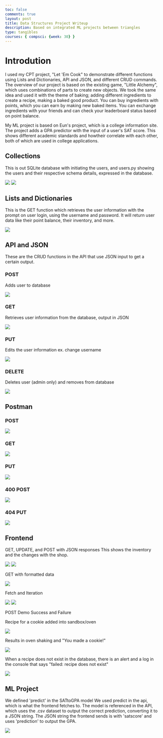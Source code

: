 ```yaml
---
toc: false
comments: true
layout: post
title: Data Structures Project Writeup
description: Based on integrated ML projects between triangles
type: tangibles
courses: { compsci: {week: 30} }
---
```


# Introdution

I used my CPT project, "Let 'Em Cook" to demonstrate different functions using Lists and Dictionaries, API and JSON, and different CRUD commands. The overview of our project is based on the existing game, "Little Alchemy", which uses combinations of parts to create new objects. We took the same idea and used it with the theme of baking; adding different ingredients to create a recipe, making a baked good product. You can buy ingredients with points, which you can earn by making new baked items. You can exchange ingredients with your friends and can check your leaderboard status based on point balance.

My ML project is based on Eun's project, which is a college information site. The project adds a GPA predictor with the input of a user's SAT score. This shows different academic standards and howtheir correlate with each other, both of which are used in college applications.

## Collections

This is out SQLite database with initiating the users, and users.py showing the users and their respective schema details, expressed in the database. 

<img src="https://cdn.discordapp.com/attachments/796087225535168512/1230551541367439522/image.png?ex=6633bb6e&is=6621466e&hm=10fb05e0e39b0f343ed370a942b0561985ef7b73965a6db0280859ff38c5b371&">

<img src="https://cdn.discordapp.com/attachments/796087225535168512/1230551830572961842/image.png?ex=6633bbb2&is=662146b2&hm=183bd38a1adc7c8151faf74f921a00424869abd08d76a48cb10b4ae74974d75d&">


## Lists and Dictionaries

This is the GET function which retrieves the user information with the prompt on user login, using the username and password. It will return user data like their point balance, their inventory, and more.

<img src="https://cdn.discordapp.com/attachments/796087225535168512/1230552981091651624/image.png?ex=6633bcc5&is=662147c5&hm=11202b1b227ba7a74f29a576871f045a8eaa0e1ca503394bfaf6746ee96a493d&">

## API and JSON

These are the CRUD functions in the API that use JSON input to get a certain output.

### POST

Adds user to database

<img src="https://cdn.discordapp.com/attachments/796087225535168512/1230554361369722940/image.png?ex=6633be0e&is=6621490e&hm=b12fc93dd1067bc8d9dd4ada4e81ba5286b40cb82a83768ad3f331799c8f5333&">

### GET

Retrieves user information from the database, output in JSON

<img src="https://cdn.discordapp.com/attachments/796087225535168512/1230552981091651624/image.png?ex=6633bcc5&is=662147c5&hm=11202b1b227ba7a74f29a576871f045a8eaa0e1ca503394bfaf6746ee96a493d&">

### PUT

Edits the user information ex. change username

<img src="https://cdn.discordapp.com/attachments/796087225535168512/1230554721035751575/image.png?ex=6633be64&is=66214964&hm=fafe50445d0f3af1cc8813dc35749f00dcf6a5772ddf11a63f971827ddc208f9&">

### DELETE

Deletes user (admin only) and removes from database

<img src="https://cdn.discordapp.com/attachments/796087225535168512/1230555176100954215/image.png?ex=6633bed0&is=662149d0&hm=ea3547c0b59bfe5407523e7e25dcb0acf76fd01c2dd509e6a58e273f8460b30e&">

## Postman

### POST

<img src="https://cdn.discordapp.com/attachments/796087225535168512/1230555967507271733/image.png?ex=6633bf8d&is=66214a8d&hm=25db3969aad1a52fb547e62eea23104468e96e6957f742775f7f89ed24ee8366&">

### GET

<img src="https://cdn.discordapp.com/attachments/796087225535168512/1230556142833504326/image.png?ex=6633bfb7&is=66214ab7&hm=d508c3fb7bbd7fb91a7f6dcdd8faf672fc3527193bc792f36cebf8c6843d135b&">

### PUT

<img src="https://cdn.discordapp.com/attachments/796087225535168512/1230558795038589118/image.png?ex=6633c22f&is=66214d2f&hm=c68f069ca9dc18e5e908a87496a6e0a409ebba38203407bfc3719254e95ef09c&">

### 400 POST

<img src="https://cdn.discordapp.com/attachments/796087225535168512/1230557838208663652/image.png?ex=6633c14b&is=66214c4b&hm=370f9c16dcb69d167f279a386da21dfa1df7a14727e1648c4dac5be886f5fe8e&">

### 404 PUT

<img src="https://cdn.discordapp.com/attachments/796087225535168512/1230559006758801438/image.png?ex=6633c261&is=66214d61&hm=8b2ec8ea0b8d563401d7928d8611d72c2697055f8f2b56760a7fdfcb0e54cc02&">

## Frontend

GET, UPDATE, and POST with JSON responses
This shows the inventory and the changes with the shop.

<img src="https://cdn.discordapp.com/attachments/796087225535168512/1230880307906084895/image.png?ex=6634ed9e&is=6622789e&hm=949a4af988a30c0159f5f190277a5d2dd69cc57ee92b5b4afb8147fe228242a8&">

<img src="https://cdn.discordapp.com/attachments/796087225535168512/1230880478303621120/image.png?ex=6634edc6&is=662278c6&hm=68d62e3cf5169235b46e19c5dd1f875cff5fba158696926a8cc4656590fc7530&">

GET with formatted data

<img src="https://cdn.discordapp.com/attachments/796087225535168512/1230883590536040478/image.png?ex=6634f0ac&is=66227bac&hm=46aefde22a7dde5bf7d21ac130234c016500383ed6b5956a58329408b1bc268d&">

Fetch and Iteration

<img src="https://cdn.discordapp.com/attachments/796087225535168512/1230885357801963573/image.png?ex=6623ced2&is=66227d52&hm=ee908c2ae75833f818d189f2dc099955686519e3aa8660ced7ad4d0458b9b51e&">

<img src="https://cdn.discordapp.com/attachments/796087225535168512/1230884790115373126/image.png?ex=6634f1ca&is=66227cca&hm=c8d1a72cab957e69e74dad748c7ca9837afe342b659614643531d664373bd883&">

POST Demo Success and Failure

Recipe for a cookie added into sandbox/oven

<img src="https://cdn.discordapp.com/attachments/796087225535168512/1230885908270682202/image.png?ex=6623cf55&is=66227dd5&hm=c481ec597825bc6b7d4d8c317f1f58fe013bc5bbc5e1edf355fa8c5d2a7321e9&">

Results in oven shaking and "You made a cookie!" 

<img src="https://cdn.discordapp.com/attachments/796087225535168512/1230885958044356670/image.png?ex=6634f2e1&is=66227de1&hm=1a5d072819f0d53f83d776ce7f765d1ce0e3ef5e2d16f48017c4149b6667b25d&">

When a recipe does not exist in the database, there is an alert and a log in the console that says "failed: recipe does not exist"

<img src="https://cdn.discordapp.com/attachments/796087225535168512/1230887050602090558/image.png?ex=6634f3e5&is=66227ee5&hm=a04ec0219ef3f8142de95f073a41c415c6c6bfdf8b3e8d2d6a8de58194f8ce17&">

## ML Project

We defined 'predict' in the SATtoGPA model
We used predict in the api, which is what the frontend fetches to. The model is referenced in the API, which uses the .csv dataset to output the correct prediction, converting it to a JSON string. The JSON string the frontend sends is with 'satscore' and uses 'prediction' to output the GPA. 

<img src="https://cdn.discordapp.com/attachments/796087225535168512/1230889058138587147/image.png?ex=6623d244&is=662280c4&hm=153e382e938781b48d087da5d95021d01d62baa3dc3f85349cdfc1d9e7600dd0&">